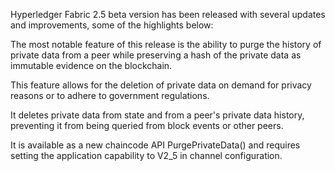 Hyperledger Fabric 2.5 beta version has been released with several updates and improvements, some of the highlights below:

The most notable feature of this release is the ability to purge the history of private data from a peer while preserving a hash of the private data 
as immutable evidence on the blockchain.

This feature allows for the deletion of private data on demand for privacy reasons or to adhere to government regulations.

It deletes private data from state and from a peer's private data history, preventing it from being queried from block events or other peers.

It is available as a new chaincode API PurgePrivateData() and requires setting the application capability to V2_5 in channel configuration.
